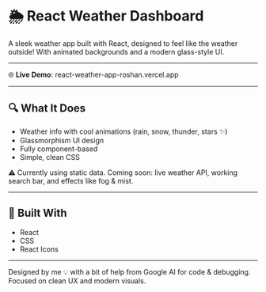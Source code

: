 # 🌦️ React Weather Dashboard

A sleek weather app built with React, designed to feel like the weather outside! With animated backgrounds and a modern glass-style UI.

---

🌐 **Live Demo**: react-weather-app-roshan.vercel.app

---
## 🔍 What It Does

- Weather info with cool animations (rain, snow, thunder, stars ✨)
- Glassmorphism UI design
- Fully component-based
- Simple, clean CSS

⚠️ Currently using static data. Coming soon: live weather API, working search bar, and effects like fog & mist.

---

## 🧰 Built With

- React  
- CSS
- React Icons

---

Designed by me 💡 with a bit of help from Google AI for code & debugging. Focused on clean UX and modern visuals.
